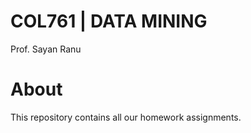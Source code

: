 # COL761 | DATA MINING
Prof. Sayan Ranu

# About
This repository contains all our homework assignments.
